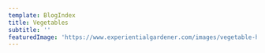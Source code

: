 ```yaml
---
template: BlogIndex
title: Vegetables
subtitle: ''
featuredImage: 'https://www.experientialgardener.com/images/vegetable-harvest2.jpg'
---
```

